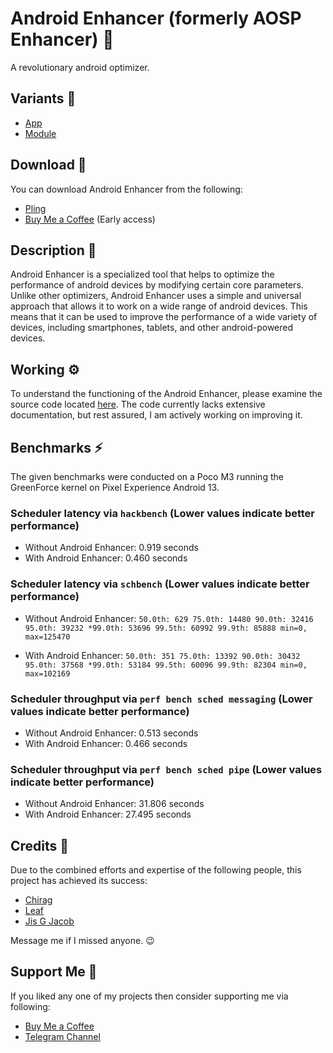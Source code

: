 # Android Enhancer (formerly AOSP Enhancer) 🚀
A revolutionary android optimizer. 

## Variants 🧩
- [App](https://github.com/iamlooper/Android-Enhancer/tree/app)
- [Module](https://github.com/iamlooper/Android-Enhancer-test/tree/module)

## Download 📲
You can download Android Enhancer from the following:
- [Pling](https://www.pling.com/p/1875251)
- [Buy Me a Coffee](https://buymeacoffee.com/iamlooper/posts) (Early access)

## Description 📝
Android Enhancer is a specialized tool that helps to optimize the performance of android devices by modifying certain core parameters. Unlike other optimizers, Android Enhancer uses a simple and universal approach that allows it to work on a wide range of android devices. This means that it can be used to improve the performance of a wide variety of devices, including smartphones, tablets, and other android-powered devices.

## Working ⚙️
To understand the functioning of the Android Enhancer, please examine the source code located [here](https://github.com/iamlooper/Android-Enhancer/blob/main/src/android_enhancer.cpp). The code currently lacks extensive documentation, but rest assured, I am actively working on improving it.

## Benchmarks ⚡
The given benchmarks were conducted on a Poco M3 running the GreenForce kernel on Pixel Experience Android 13.

### Scheduler latency via `hackbench` (Lower values indicate better performance)
- Without Android Enhancer: 0.919 seconds
- With Android Enhancer: 0.460 seconds

### Scheduler latency via `schbench` (Lower values indicate better performance)
- Without Android Enhancer:
`50.0th: 629
75.0th: 14480
90.0th: 32416
95.0th: 39232
*99.0th: 53696
99.5th: 60992
99.9th: 85888
min=0, max=125470`

- With Android Enhancer:
`50.0th: 351
75.0th: 13392
90.0th: 30432
95.0th: 37568
*99.0th: 53184
99.5th: 60096
99.9th: 82304
min=0, max=102169`

### Scheduler throughput via `perf bench sched messaging` (Lower values indicate better performance)
- Without Android Enhancer: 0.513 seconds
- With Android Enhancer: 0.466 seconds

### Scheduler throughput via `perf bench sched pipe` (Lower values indicate better performance)
- Without Android Enhancer: 31.806 seconds
- With Android Enhancer: 27.495 seconds

## Credits 👥
Due to the combined efforts and expertise of the following people, this project has achieved its success:
- [Chirag](https://t.me/selfmuser)
- [Leaf](https://t.me/leafinferno)
- [Jis G Jacob](https://t.me/StudioKeys)

Message me if I missed anyone. 😉

## Support Me 💙
If you liked any one of my projects then consider supporting me via following:
- [Buy Me a Coffee](https://buymeacoffee.com/iamlooper/membership)
- [Telegram Channel](https://loopprojects.t.me)